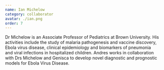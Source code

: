 ```yaml
---
name: Ian Michelow
category: collaborator
avatar: ./ian.png
order: 7
---
```


Dr Michelow is an Associate Professor of Pediatrics at Brown University. His activities include the study of malaria pathogenesis and vaccine discovery, Ebola virus disease, clinical epidemiology and biomarkers of pneumonia and viral infections in hospitalized children. Andres works in collaboration with Drs Michelow and Genisca to develop novel diagnostic and prognostic models for Ebola Virus Disease.
